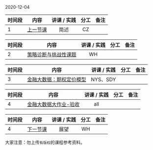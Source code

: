 2020-12-04

| 时间段  |  内容     |  讲课 / 实践     |   分工  |   备注       |
| :---    | :----:   |   :----:    |    :----:    |       ---: |
|   1     | [上一节课](../WW11/WW11-Plan.md)   |   简述  |   CZ         |      |


| 时间段  |  内容     |  讲课 / 实践     |   分工  |   备注       |
| :---    | :----:   |   :----:    |    :----:    |       ---: |
|   2     | [策略诊断与挑战性课题](../../../learnQuant/WW12-Quant.md)  |   WH   |          |        |


| 时间段  |  内容     |  讲课 / 实践     |   分工  |   备注       |
| :---    | :----:   |   :----:    |    :----:    |       ---: |
|   3     | [金融大数据：期权定价模型](../../../learnFBD/9-FBD.md)  |   NYS、SDY   |          |        |


| 时间段  |  内容     |  讲课 / 实践     |   分工  |   备注       |
| :---    | :----:   |   :----:    |    :----:    |       ---: |
|   4     | [金融大数据大作业-验收]()  |   all  |          |        |



| 时间段  |  内容     |  讲课 / 实践     |   分工  |   备注       |
| :---    | :----:   |   :----:    |    :----:    |       ---: |
|   4     | [下一节课](../WW13/WW13-Plan.md)   |   展望  |   WH    |      |


大家注意：勿上传``有版权``的课程参考资料。
